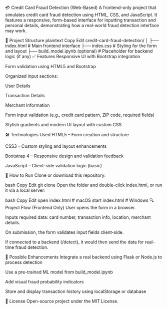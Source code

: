 💳 Credit Card Fraud Detection (Web-Based)
A frontend-only project that simulates credit card fraud detection using HTML, CSS, and JavaScript. It features a responsive, form-based interface for inputting transaction and personal details, demonstrating how a real-world fraud detection interface may work.

📂 Project Structure
plaintext
Copy
Edit
credit-card-fraud-detection/
│
├── index.html       # Main frontend interface
├── index.css        # Styling for the form and layout
├── build_model.ipynb (optional) # Placeholder for backend logic (if any)
✅ Features
Responsive UI with Bootstrap integration

Form validation using HTML5 and Bootstrap

Organized input sections:

User Details

Transaction Details

Merchant Information

Form input validation (e.g., credit card pattern, ZIP code, required fields)

Stylish gradients and modern UI layout with custom CSS

🛠 Technologies Used
HTML5 – Form creation and structure

CSS3 – Custom styling and layout enhancements

Bootstrap 4 – Responsive design and validation feedback

JavaScript – Client-side validation logic (basic)

🚀 How to Run
Clone or download this repository:

bash
Copy
Edit
git clone 
Open the folder and double-click index.html, or run it via a local server:

bash
Copy
Edit
open index.html   # macOS
start index.html  # Windows
🔍 Project Flow (Frontend Only)
User opens the form in a browser.

Inputs required data: card number, transaction info, location, merchant details.

On submission, the form validates input fields client-side.

If connected to a backend (/detect), it would then send the data for real-time fraud detection.

🧠 Possible Enhancements
Integrate a real backend using Flask or Node.js to process detection

Use a pre-trained ML model from build_model.ipynb

Add visual fraud probability indicators

Store and display transaction history using localStorage or database

📜 License
Open-source project under the MIT License.


